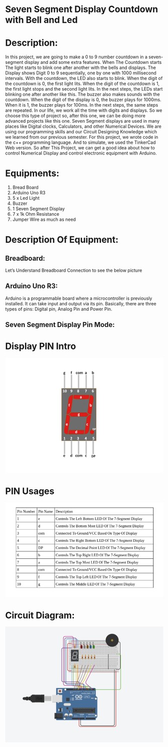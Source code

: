 # Seven Segment Display Countdown with Bell and Led

# Description: 
In this project, we are going to make a 0 to 9 number countdown in a seven-segment display and add some extra features. When The Countdown starts The light starts to blink one after another with the bells and displays.
The Display shows Digit 0 to 9 sequentially, one by one with 1000 millisecond intervals.
With the countdown, the LED also starts to blink. When the digit of the countdown is 0, the first light lits. When the digit of the countdown is 1, the first light stops and the second light lits. In the next steps, the LEDs start blinking one after another like this.
The buzzer also makes sounds with the countdown. When the digit of the display is 0, the buzzer plays for 1000ms. When it is 1, the buzzer plays for 100ms. In the next steps, the same steps are repeated.
 In our life, we work all the time with digits and displays. So we choose this type of project so, after this one, we can be doing more advanced projects like this one. Seven Segment displays are used in many places like Digital clocks, Calculators, and other Numerical Devices. We are using our programming skills and our Circuit Designing Knowledge which we learned from our previous semester. For this project, we wrote code in the c++ programming language. And to simulate, we used the TinkerCad Web version.
So after This Project, we can get a good idea about how to control Numerical Display and control electronic equipment with Arduino.

# Equipments: 
1. Bread Board
2. Arduino Uno R3
3. 5 x Led Light
4. Buzzer
5. 1 Seven Segment Display
6. 7 x 1k Ohm Resistance 
7. Jumper Wire as much as need

# Description Of Equipment:

## Breadboard: 
Let’s Understand Breadboard Connection to see the below picture


## Arduino Uno R3:
Arduino is a programmable board where a microcontroller is previously installed. It can take input and output via its pin. Basically, there are three types of pins: Digital pin, Analog Pin and Power Pin.
## Seven Segment Display Pin Mode: 

# Display PIN Intro
![seven-segment](/pic/7-segment.png "Seven Segment Display")

# PIN Usages

![PIN Descriptions](/pic/connection.png "Seven Segment Display Countdown with Bell and Led")


# Circuit Diagram:

![Circuit Diagram](/pic/pp.png "Seven Segment Display Countdown with Bell and Led")
